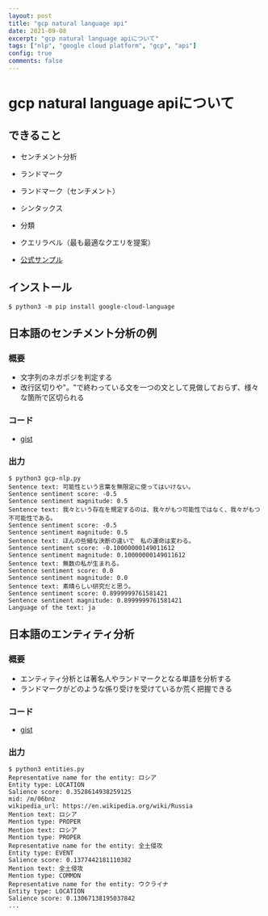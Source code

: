 ```yaml
---
layout: post
title: "gcp natural language api"
date: 2021-09-08
excerpt: "gcp natural language apiについて"
tags: ["nlp", "google cloud platform", "gcp", "api"]
config: true
comments: false
---
```


# gcp natural language apiについて

## できること
 - センチメント分析
 - ランドマーク
 - ランドマーク（センチメント）
 - シンタックス
 - 分類
 - クエリラベル（最も最適なクエリを提案）

 - [公式サンプル](https://cloud.google.com/natural-language/docs/samples)

## インストール

```console
$ python3 -m pip install google-cloud-language
```

## 日本語のセンチメント分析の例

### 概要
 - 文字列のネガポジを判定する
 - 改行区切りや"。"で終わっている文を一つの文として見做しておらず、様々な箇所で区切られる

### コード
 - [gist](https://gist.github.com/GINK03/2a22e4432ac8d489997f86a0970e603e)

### 出力

```console
$ python3 gcp-nlp.py
Sentence text: 可能性という言葉を無限定に使ってはいけない。
Sentence sentiment score: -0.5
Sentence sentiment magnitude: 0.5
Sentence text: 我々という存在を規定するのは、我々がもつ可能性ではなく、我々がもつ不可能性である。
Sentence sentiment score: -0.5
Sentence sentiment magnitude: 0.5
Sentence text: ほんの些細な決断の違いで　私の運命は変わる。
Sentence sentiment score: -0.10000000149011612
Sentence sentiment magnitude: 0.10000000149011612
Sentence text: 無数の私が生まれる。
Sentence sentiment score: 0.0
Sentence sentiment magnitude: 0.0
Sentence text: 素晴らしい研究だと思う。
Sentence sentiment score: 0.8999999761581421
Sentence sentiment magnitude: 0.8999999761581421
Language of the text: ja
```

## 日本語のエンティティ分析

### 概要
 - エンティティ分析とは著名人やランドマークとなる単語を分析する
 - ランドマークがどのような係り受けを受けているか荒く把握できる

### コード
 - [gist](https://gist.github.com/GINK03/2a22e4432ac8d489997f86a0970e603e#file-gcp-nlp-api-jp-py)

### 出力

```console
$ python3 entities.py
Representative name for the entity: ロシア
Entity type: LOCATION
Salience score: 0.3528614938259125
mid: /m/06bnz
wikipedia_url: https://en.wikipedia.org/wiki/Russia
Mention text: ロシア
Mention type: PROPER
Mention text: ロシア
Mention type: PROPER
Representative name for the entity: 全土侵攻
Entity type: EVENT
Salience score: 0.1377442181110382
Mention text: 全土侵攻
Mention type: COMMON
Representative name for the entity: ウクライナ
Entity type: LOCATION
Salience score: 0.13067138195037842
...
```

